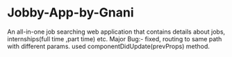 # Jobby-App-by-Gnani
An all-in-one  job searching web application that contains details about  jobs, internships(full time ,part time) etc.
Major Bug:- fixed, routing to same path with different params.
            used componentDidUpdate(prevProps) method.
